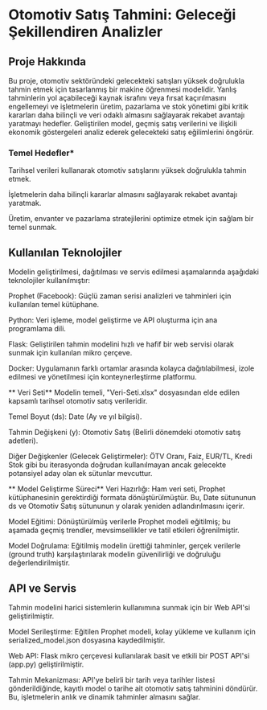 # Otomotiv Satış Tahmini: Geleceği Şekillendiren Analizler
## Proje Hakkında
Bu proje, otomotiv sektöründeki gelecekteki satışları yüksek doğrulukla tahmin etmek için tasarlanmış bir makine öğrenmesi modelidir. Yanlış tahminlerin yol açabileceği kaynak israfını veya fırsat kaçırılmasını engellemeyi ve işletmelerin üretim, pazarlama ve stok yönetimi gibi kritik kararları daha bilinçli ve veri odaklı almasını sağlayarak rekabet avantajı yaratmayı hedefler. Geliştirilen model, geçmiş satış verilerini ve ilişkili ekonomik göstergeleri analiz ederek gelecekteki satış eğilimlerini öngörür.



### Temel Hedefler*


Tarihsel verileri kullanarak otomotiv satışlarını yüksek doğrulukla tahmin etmek.

İşletmelerin daha bilinçli kararlar almasını sağlayarak rekabet avantajı yaratmak.

Üretim, envanter ve pazarlama stratejilerini optimize etmek için sağlam bir temel sunmak.

## Kullanılan Teknolojiler


Modelin geliştirilmesi, dağıtılması ve servis edilmesi aşamalarında aşağıdaki teknolojiler kullanılmıştır:


Prophet (Facebook): Güçlü zaman serisi analizleri ve tahminleri için kullanılan temel kütüphane.


Python: Veri işleme, model geliştirme ve API oluşturma için ana programlama dili.


Flask: Geliştirilen tahmin modelini hızlı ve hafif bir web servisi olarak sunmak için kullanılan mikro çerçeve.



Docker: Uygulamanın farklı ortamlar arasında kolayca dağıtılabilmesi, izole edilmesi ve yönetilmesi için konteynerleştirme platformu.

** Veri Seti**
Modelin temeli, "Veri-Seti.xlsx" dosyasından elde edilen kapsamlı tarihsel otomotiv satış verileridir.


Temel Boyut (ds): Date (Ay ve yıl bilgisi).




Tahmin Değişkeni (y): Otomotiv Satış (Belirli dönemdeki otomotiv satış adetleri).



Diğer Değişkenler (Gelecek Geliştirmeler): ÖTV Oranı, Faiz, EUR/TL, Kredi Stok gibi bu iterasyonda doğrudan kullanılmayan ancak gelecekte potansiyel aday olan ek sütunlar mevcuttur.

** Model Geliştirme Süreci**
Veri Hazırlığı: Ham veri seti, Prophet kütüphanesinin gerektirdiği formata dönüştürülmüştür. Bu, Date sütununun ds ve Otomotiv Satış sütununun y olarak yeniden adlandırılmasını içerir.


Model Eğitimi: Dönüştürülmüş verilerle Prophet modeli eğitilmiş; bu aşamada geçmiş trendler, mevsimsellikler ve tatil etkileri öğrenilmiştir.


Model Doğrulama: Eğitilmiş modelin ürettiği tahminler, gerçek verilerle (ground truth) karşılaştırılarak modelin güvenilirliği ve doğruluğu değerlendirilmiştir.

## API ve Servis 


Tahmin modelini harici sistemlerin kullanımına sunmak için bir Web API'si geliştirilmiştir.



Model Serileştirme: Eğitilen Prophet modeli, kolay yükleme ve kullanım için serialized_model.json dosyasına kaydedilmiştir.


Web API: Flask mikro çerçevesi kullanılarak basit ve etkili bir POST API'si (app.py) geliştirilmiştir.


Tahmin Mekanizması: API'ye belirli bir tarih veya tarihler listesi gönderildiğinde, kayıtlı model o tarihe ait otomotiv satış tahminini döndürür. Bu, işletmelerin anlık ve dinamik tahminler almasını sağlar.
